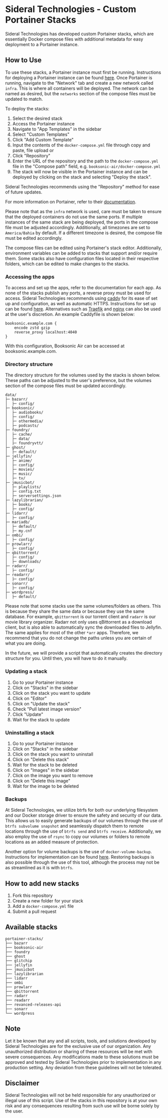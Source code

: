 # Sideral Technologies - Custom Portainer Stacks

Sideral Technologies has developed custom Portainer stacks, which are essentially Docker compose files with additional metadata for easy deployment to a Portainer instance.

## How to Use

To use these stacks, a Portainer instance must first be running. Instructions for deploying a Portainer instance can be found [here](https://portainer.readthedocs.io/en/stable/deployment.html). Once Portainer is running, navigate to the "Network" tab and create a new network called `infra`. This is where all containers will be deployed. The network can be named as desired, but the `networks` section of the compose files must be updated to match.

To deploy the stacks:
1. Select the desired stack
2. Access the Portainer instance
3. Navigate to "App Templates" in the sidebar
4. Select "Custom Templates"
5. Click "Add Custom Template"
6. Input the contents of the `docker-compose.yml` file through copy and paste, file upload or 
7. Click "Repository"
8. Enter the URL of the repository and the path to the `docker-compose.yml` file in the "Compose path" field, e.g. `booksonic-air/docker-compose.yml`
9. The stack will now be visible in the Portainer instance and can be deployed by clicking on the stack and selecting "Deploy the stack".

Sideral Technologies recommends using the "Repository" method for ease of future updates.

For more information on Portainer, refer to their [documentation](https://portainer.readthedocs.io/en/stable/).

Please note that as the `infra` network is used, care must be taken to ensure that the deployed containers do not use the same ports. If multiple instances of the same stack are being deployed, the ports in the compose file must be adjusted accordingly. Additionally, all timezones are set to `America/Bahia` by default. If a different timezone is desired, the compose file must be edited accordingly.

The compose files can be edited using Portainer's stack editor. Additionally, environment variables can be added to stacks that support and/or require them. Some stacks also have configuration files located in their respective folders, which can be edited to make changes to the stacks.

### Accessing the apps

To access and set up the apps, refer to the documentation for each app. As none of the stacks publish any ports, a reverse proxy must be used for access. Sideral Technologies recommends using [caddy](https://caddyserver.com/) for its ease of set up and configuration, as well as automatic HTTPS. Instructions for set up can be found [here](https://caddyserver.com/docs/install). Alternatives such as [Traefik](https://traefik.io/) and [nginx](https://nginx.org/en/) can also be used at the user's discretion. An example Caddyfile is shown below:

```Caddyfile
booksonic.example.com {
    encode zstd gzip
    reverse_proxy localhost:4040
}
```

With this configuration, Booksonic Air can be accessed at booksonic.example.com.

### Directory structure

The directory structure for the volumes used by the stacks is shown below. These paths can be adjusted to the user's preference, but the volumes section of the compose files must be updated accordingly.

```text
data/
├─ bazarr/
│  ├─ config/
├─ booksonic/
│  ├─ audiobooks/
│  ├─ config/
│  ├─ othermedia/
│  ├─ podcasts/
├─ foundry/
│  ├─ cache/
│  ├─ data/
│  ├─ foundryvtt/
├─ ghost/
│  ├─ default/
├─ jellyfin/
│  ├─ anime/
│  ├─ config/
│  ├─ movies/
│  ├─ music/
│  ├─ tv/
├─ jmusicbot/
│  ├─ playlists/
│  ├─ config.txt
│  ├─ serversettings.json
├─ lazylibrarian/
│  ├─ books/
│  ├─ config/
├─ lidarr/
│  ├─ config/
├─ mariadb/
│  ├─ default/
│  ├─ my.cnf
├─ ombi/
│  ├─ config/
├─ prowlarr/
│  ├─ config/
├─ qbittorrent/
│  ├─ config/
│  ├─ downloads/
├─ radarr/
│  ├─ config/
├─ readarr/
│  ├─ config/
├─ sonarr/
│  ├─ config/
├─ wordpress/
│  ├─ default/
```

Please note that some stacks use the same volumes/folders as others. This is because they share the same data or because they use the same database. For example, `qbittorrent` is our torrent client and `radarr` is our movie library organizer. Radarr not only uses qBittorrent as a download client, but is also able to automatically sync the downloaded files to Jellyfin. The same applies for most of the other `*arr` apps. Therefore, we recommend that you do not change the paths unless you are certain of what you are doing.

In the future, we will provide a script that automatically creates the directory structure for you. Until then, you will have to do it manually.

### Updating a stack

1. Go to your Portainer instance
2. Click on "Stacks" in the sidebar
3. Click on the stack you want to update
4. Click on "Editor"
5. Click on "Update the stack"
6. Check "Pull latest image version"
7. Click "Update"
8. Wait for the stack to update

### Uninstalling a stack

1. Go to your Portainer instance
2. Click on "Stacks" in the sidebar
3. Click on the stack you want to uninstall
4. Click on "Delete this stack"
5. Wait for the stack to be deleted
6. Click on "Images" in the sidebar
7. Click on the image you want to remove
8. Click on "Delete this image"
9. Wait for the image to be deleted

### Backups

At Sideral Technologies, we utilize btrfs for both our underlying filesystem and our Docker storage driver to ensure the safety and security of our data. This allows us to easily generate backups of our volumes through the use of `btrfs subvolume snapshot` and seamlessly dispatch them to remote locations through the use of `btrfs send` and `btrfs receive`. Additionally, we also employ the use of `rsync` to copy our volumes or folders to remote locations as an added measure of protection.

Another option for volume backups is the use of `docker-volume-backup`. Instructions for implementation can be found [here](https://github.com/jareware/docker-volume-backup). Restoring backups is also possible through the use of this tool, although the process may not be as streamlined as it is with `btrfs`.

## How to add new stacks

1. Fork this repository
2. Create a new folder for your stack
3. Add a `docker-compose.yml` file
4. Submit a pull request

## Available stacks

```text
portainer-stacks/
├── bazarr
├── booksonic-air
├── foundry
├── ghost
├── glitchip
├── jellyfin
├── jmusicbot
├── lazylibrarian
├── lidarr
├── ombi
├── prowlarr
├── qbittorrent
├── radarr
├── readarr
├── revanced-releases-api
├── sonarr
└── wordpress
```

## Note

Let it be known that any and all scripts, tools, and solutions developed by Sideral Technologies are for the exclusive use of our organization. Any unauthorized distribution or sharing of these resources will be met with severe consequences. Any modifications made to these solutions must be approved and tested by Sideral Technologies prior to implementation in any production setting. Any deviation from these guidelines will not be tolerated.

## Disclaimer

Sideral Technologies will not be held responsible for any unauthorized or illegal use of this script. Use of the stacks in this repository is at your own risk and any consequences resulting from such use will be borne solely by the user.
